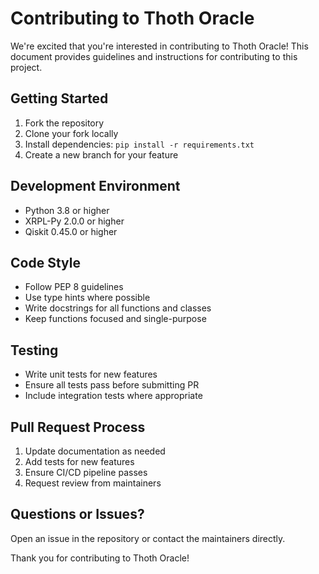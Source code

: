 # Contributing to Thoth Oracle

We're excited that you're interested in contributing to Thoth Oracle! This document provides guidelines and instructions for contributing to this project.

## Getting Started

1. Fork the repository
2. Clone your fork locally
3. Install dependencies: `pip install -r requirements.txt`
4. Create a new branch for your feature

## Development Environment

- Python 3.8 or higher
- XRPL-Py 2.0.0 or higher
- Qiskit 0.45.0 or higher

## Code Style

- Follow PEP 8 guidelines
- Use type hints where possible
- Write docstrings for all functions and classes
- Keep functions focused and single-purpose

## Testing

- Write unit tests for new features
- Ensure all tests pass before submitting PR
- Include integration tests where appropriate

## Pull Request Process

1. Update documentation as needed
2. Add tests for new features
3. Ensure CI/CD pipeline passes
4. Request review from maintainers

## Questions or Issues?

Open an issue in the repository or contact the maintainers directly.

Thank you for contributing to Thoth Oracle!
